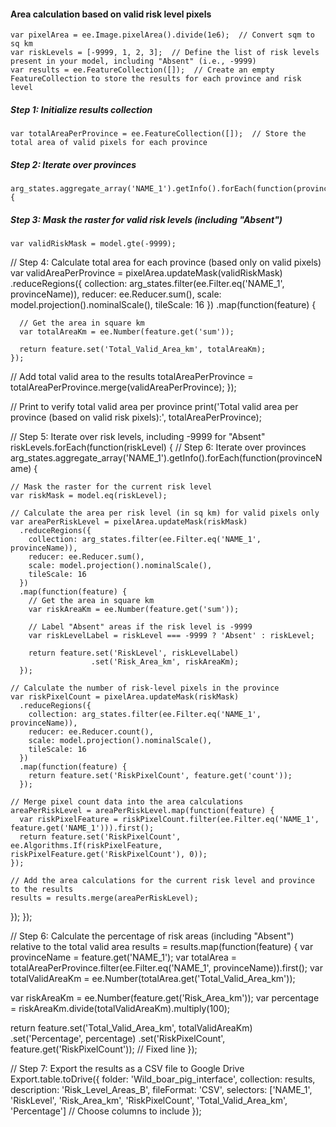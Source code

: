 #### Area calculation based on valid risk level pixels

```
var pixelArea = ee.Image.pixelArea().divide(1e6);  // Convert sqm to sq km
var riskLevels = [-9999, 1, 2, 3];  // Define the list of risk levels present in your model, including "Absent" (i.e., -9999)  
var results = ee.FeatureCollection([]);  // Create an empty FeatureCollection to store the results for each province and risk level
```
##### Step 1: Initialize results collection
```
var totalAreaPerProvince = ee.FeatureCollection([]);  // Store the total area of valid pixels for each province
```

##### Step 2: Iterate over provinces
```
arg_states.aggregate_array('NAME_1').getInfo().forEach(function(provinceName) {
```  
  
##### Step 3: Mask the raster for valid risk levels (including "Absent")
```
var validRiskMask = model.gte(-9999);
```

  // Step 4: Calculate total area for each province (based only on valid pixels)
  var validAreaPerProvince = pixelArea.updateMask(validRiskMask)
    .reduceRegions({
      collection: arg_states.filter(ee.Filter.eq('NAME_1', provinceName)),
      reducer: ee.Reducer.sum(),
      scale: model.projection().nominalScale(),
      tileScale: 16
    })
    .map(function(feature) {
      
      // Get the area in square km
      var totalAreaKm = ee.Number(feature.get('sum'));
      
      return feature.set('Total_Valid_Area_km', totalAreaKm);
    });

  // Add total valid area to the results
  totalAreaPerProvince = totalAreaPerProvince.merge(validAreaPerProvince);
});

// Print to verify total valid area per province
print('Total valid area per province (based on valid risk pixels):', totalAreaPerProvince);

// Step 5: Iterate over risk levels, including -9999 for "Absent"
riskLevels.forEach(function(riskLevel) {
  // Step 6: Iterate over provinces
  arg_states.aggregate_array('NAME_1').getInfo().forEach(function(provinceName) {
    
    // Mask the raster for the current risk level
    var riskMask = model.eq(riskLevel);
    
    // Calculate the area per risk level (in sq km) for valid pixels only
    var areaPerRiskLevel = pixelArea.updateMask(riskMask)
      .reduceRegions({
        collection: arg_states.filter(ee.Filter.eq('NAME_1', provinceName)),
        reducer: ee.Reducer.sum(),
        scale: model.projection().nominalScale(),
        tileScale: 16
      })
      .map(function(feature) {
        // Get the area in square km
        var riskAreaKm = ee.Number(feature.get('sum'));

        // Label "Absent" areas if the risk level is -9999
        var riskLevelLabel = riskLevel === -9999 ? 'Absent' : riskLevel;

        return feature.set('RiskLevel', riskLevelLabel)
                      .set('Risk_Area_km', riskAreaKm);
      });

    // Calculate the number of risk-level pixels in the province
    var riskPixelCount = pixelArea.updateMask(riskMask)
      .reduceRegions({
        collection: arg_states.filter(ee.Filter.eq('NAME_1', provinceName)),
        reducer: ee.Reducer.count(),
        scale: model.projection().nominalScale(),
        tileScale: 16
      })
      .map(function(feature) {
        return feature.set('RiskPixelCount', feature.get('count'));
      });

    // Merge pixel count data into the area calculations
    areaPerRiskLevel = areaPerRiskLevel.map(function(feature) {
      var riskPixelFeature = riskPixelCount.filter(ee.Filter.eq('NAME_1', feature.get('NAME_1'))).first();
      return feature.set('RiskPixelCount', ee.Algorithms.If(riskPixelFeature, riskPixelFeature.get('RiskPixelCount'), 0));
    });

    // Add the area calculations for the current risk level and province to the results
    results = results.merge(areaPerRiskLevel);
  });
});


// Step 6: Calculate the percentage of risk areas (including "Absent") relative to the total valid area
results = results.map(function(feature) {
  var provinceName = feature.get('NAME_1');
  var totalArea = totalAreaPerProvince.filter(ee.Filter.eq('NAME_1', provinceName)).first();
  var totalValidAreaKm = ee.Number(totalArea.get('Total_Valid_Area_km'));
  
  var riskAreaKm = ee.Number(feature.get('Risk_Area_km'));
  var percentage = riskAreaKm.divide(totalValidAreaKm).multiply(100);
  
  return feature.set('Total_Valid_Area_km', totalValidAreaKm)
                .set('Percentage', percentage)
                .set('RiskPixelCount', feature.get('RiskPixelCount'));  // Fixed line
});

// Step 7: Export the results as a CSV file to Google Drive
Export.table.toDrive({
  folder: 'Wild_boar_pig_interface',
  collection: results,
  description: 'Risk_Level_Areas_B',
  fileFormat: 'CSV',
  selectors: ['NAME_1', 'RiskLevel', 'Risk_Area_km', 'RiskPixelCount', 'Total_Valid_Area_km', 'Percentage']  // Choose columns to include
});

